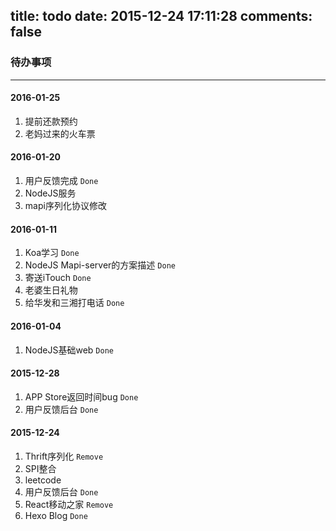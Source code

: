 title: todo
date: 2015-12-24 17:11:28
comments: false
---
### 待办事项
---
#### 2016-01-25
1. 提前还款预约
2. 老妈过来的火车票

#### 2016-01-20
1. 用户反馈完成 `Done`
2. NodeJS服务
3. mapi序列化协议修改

#### 2016-01-11
1. Koa学习 `Done`
2. NodeJS Mapi-server的方案描述 `Done`
3. 寄送iTouch `Done`
4. 老婆生日礼物
5. 给华发和三湘打电话 `Done`


#### 2016-01-04
1. NodeJS基础web `Done`

#### 2015-12-28
1. APP Store返回时间bug `Done`
2. 用户反馈后台 `Done`

#### 2015-12-24
1. Thrift序列化 `Remove`
2. SPI整合
3. leetcode
4. 用户反馈后台 `Done`
5. React移动之家 `Remove`
6. Hexo Blog `Done`
